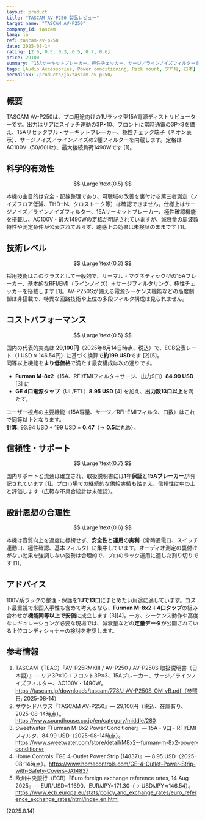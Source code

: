 ```yaml
---
layout: product
title: "TASCAM AV-P250 製品レビュー"
target_name: "TASCAM AV-P250"
company_id: tascam
lang: ja
ref: tascam-av-p250
date: 2025-08-14
rating: [2.6, 0.5, 0.3, 0.5, 0.7, 0.6]
price: 29100
summary: "15Aサーキットブレーカー、極性チェッカー、サージ／ラインノイズフィルターを備える1Uラック電源分配器。出力は合計13口（リア10口スイッチ連動、フロント3口常時）。高度な制御やレギュレーションは非搭載。"
tags: [Audio Accessories, Power conditioning, Rack mount, プロ用, 日本]
permalink: /products/ja/tascam-av-p250/
---
```

## 概要

TASCAM AV-P250は、プロ用途向けの1Uラック型15A電源ディストリビューターです。出力はリアにスイッチ連動の3P×10、フロントに常時通電の3P×3を備え、15Aリセッタブル・サーキットブレーカー、極性チェック端子（ネオン表示）、サージノイズ／ラインノイズの2種フィルターを内蔵します。定格はAC100V（50/60Hz）、最大接続負荷1490Wです [1]。

## 科学的有効性

$$ \Large \text{0.5} $$

本機の主目的は安全・配線整理であり、可聴域の改善を裏付ける第三者測定（ノイズフロア低減、THD+N、クロストーク等）は確認できません。仕様上はサージノイズ／ラインノイズフィルター、15Aサーキットブレーカー、極性確認機能を搭載し、AC100V・最大1490Wの定格が明記されていますが、減衰量の周波数特性や測定条件が公表されておらず、聴感上の効果は未検証のままです [1]。

## 技術レベル

$$ \Large \text{0.3} $$

採用技術はこのクラスとして一般的で、サーマル・マグネティック型の15Aブレーカー、基本的なRFI/EMI（ラインノイズ）＋サージフィルタリング、極性チェッカーを搭載します [1]。AV-P250Sが備える電源シーケンス機能などの高度制御は非搭載で、特異な回路技術や上位の多段フィルタ構成は見られません。

## コストパフォーマンス

$$ \Large \text{0.5} $$

国内の代表的実売は **29,100円**（2025年8月14日時点、税込）で、ECB公表レート（1 USD ≈ 146.54円）に基づく換算で**約199 USD**です [2][5]。  
同等以上機能を**より低価格**で満たす最安構成は次の通りです。

- **Furman M-8x2**（15A、RFI/EMIフィルタ＋サージ、出力9口）**84.99 USD** [3] に  
- **GE 4口電源タップ**（UL/ETL）**8.95 USD** [4] を加え、**出力数13口以上**を満たす。

ユーザー視点の主要機能（15A容量、サージ／RFI-EMIフィルタ、口数）はこれで同等以上となります。  
**計算:** 93.94 USD ÷ 199 USD = **0.47**（→ **0.5**に丸め）。

## 信頼性・サポート

$$ \Large \text{0.7} $$

国内サポートと流通は確立され、取扱説明書には**1年保証**と**15Aブレーカー**が明記されています [1]。プロ市場での継続的な供給実績も踏まえ、信頼性は中の上と評価します（広範な不具合統計は未確認）。

## 設計思想の合理性

$$ \Large \text{0.6} $$

本機は音質向上を過度に標榜せず、**安全性と運用の実利**（常時通電口、スイッチ連動口、極性確認、基本フィルタ）に集中しています。オーディオ測定の裏付けがない効果を強調しない姿勢は合理的で、プロのラック運用に適した割り切りです [1]。

## アドバイス

100V系ラックの整理・保護を**1Uで13口**にまとめたい用途に適しています。コスト最重視で米国入手性も含めて考えるなら、**Furman M-8x2＋4口タップ**の組み合わせが**機能同等以上で安価**に成立します [3][4]。一方、シーケンス動作や高度なレギュレーションが必要な現場では、減衰量などの**定量データ**が公開されている上位コンディショナーの検討を推奨します。

## 参考情報

1. TASCAM（TEAC）『AV-P25RMKIII / AV-P250 / AV-P250S 取扱説明書（日本語）』— リア3P×10＋フロント3P×3、15Aブレーカー、サージ／ラインノイズフィルター、AC100V・1490W。https://tascam.jp/downloads/tascam/778/J_AV-P250S_OM_vB.pdf（参照日: 2025-08-14）  
2. サウンドハウス『TASCAM AV-P250』— 29,100円（税込、在庫有り、2025-08-14時点）。https://www.soundhouse.co.jp/en/category/middle/280  
3. Sweetwater『Furman M-8x2 Power Conditioner』— 15A・9口・RFI/EMIフィルタ、84.99 USD（2025-08-14時点）。https://www.sweetwater.com/store/detail/M8x2--furman-m-8x2-power-conditioner  
4. Home Controls『GE 4-Outlet Power Strip (14837)』— 8.95 USD（2025-08-14時点）。https://www.homecontrols.com/GE-4-Outlet-Power-Strip-with-Safety-Covers-JA14837  
5. 欧州中央銀行（ECB）『Euro foreign exchange reference rates, 14 Aug 2025』— EUR/USD=1.1690、EUR/JPY=171.30（→ USD/JPY≒146.54）。https://www.ecb.europa.eu/stats/policy_and_exchange_rates/euro_reference_exchange_rates/html/index.en.html

(2025.8.14)

